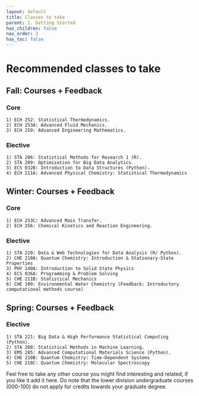 ```yaml
---
layout: default
title: Classes to take
parent: 1. Getting Started
has_children: false
nav_order: 3
has_toc: false
---
```


# Recommended classes to take

## Fall: Courses + Feedback

### Core

    1) ECH 252: Statistical Thermodynamics.
    2) ECH 253A: Advanced Fluid Mechanics.
    3) ECH 259: Advanced Engineering Mathematics.

### Elective

    1) STA 206: Statistical Methods for Research 1 (R).
    2) STA 209: Optimization for Big Data Analytics.
    3) ECS 032B: Introduction to Data Structures (Python).
    4) ECH 211A: Advanced Physical Chemistry: Statistical Thermodynamics

## Winter: Courses + Feedback

### Core

    1) ECH 253C: Advanced Mass Transfer.
    2) ECH 256: Chemical Kinetics and Reaction Engineering.

### Elective

    1) STA 220: Data & Web Technologies for Data Analysis (R/ Python).
    2) CHE 210A: Quantum Chemistry: Introduction & Stationary-State Properties
    3) PHY 140A: Introduction to Solid State Physics
    4) ECS 036A: Programming & Problem Solving
    5) CHE 211B: Statistical Mechanics
    6) CHE 100: Environmental Water Chemistry (Feedback: Introductory computational methods course)

## Spring: Courses + Feedback

### Elective

    1) STA 221: Big Data & High Performance Statistical Computing (Python).
    2) STA 208: Statistical Methods in Machine Learning.
    3) EMS 285: Advanced Computational Materials Science (Python).
    4) CHE 210B: Quantum Chemistry: Time-Dependent Systems
    5) CHE 210C: Quantum Chemistry: Molecular Spectroscopy

Feel free to take any other course you might find interesting and related, if you like it add it here. Do note that the lower division undergraduate courses (000-100) do not apply for credits towards your graduate degree.
